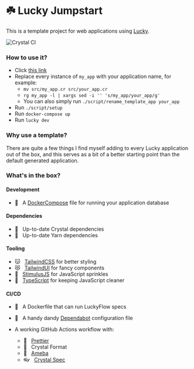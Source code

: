 # ☘️ Lucky Jumpstart

This is a template project for web applications using [Lucky](https://luckyframework.org).

![Crystal CI](https://github.com/stephendolan/lucky_jumpstart/workflows/Crystal%20CI/badge.svg)

### How to use it?

- Click [this link](https://github.com/stephendolan/lucky_jumpstart/generate)
- Replace every instance of `my_app` with your application name, for example:
  - `mv src/my_app.cr src/your_app.cr`
  - `rg my_app -l | xargs sed -i '' 's/my_app/your_app/g'`
  - You can also simply run `./script/rename_template_app your_app`
- Run `./script/setup`
- Run `docker-compose up`
- Run `lucky dev`

### Why use a template?

There are quite a few things I find myself adding to every Lucky application out of the box, and this serves as a bit of a better starting point than the default generated application.

### What's in the box?

#### Development

- 🐳 &nbsp; A [DockerCompose](https://docs.docker.com/compose/) file for running your application database

#### Dependencies

- 💎 &nbsp; Up-to-date Crystal dependencies
- 🧶 &nbsp; Up-to-date Yarn dependencies

#### Tooling

- 😽 &nbsp; [TailwindCSS](https://tailwindcss.com) for better styling
- 😻 &nbsp; [TailwindUI](https://tailwindui.com) for fancy components
- 🎉 &nbsp; [StimulusJS](https://stimulusjs.org) for JavaScript sprinkles
- 🚀 &nbsp; [TypeScript](https://typescript.org) for keeping JavaScript cleaner

#### CI/CD

- 🐳 &nbsp; A Dockerfile that can run LuckyFlow specs
- 🤖 &nbsp; A handy dandy [Dependabot](https://dependabot.com/) configuration file

- A working GitHub Actions workflow with:

  - 💃 &nbsp; [Prettier](https://prettier.io/)
  - 💎 &nbsp; Crystal Format
  - 🦠 &nbsp; [Ameba](https://github.com/crystal-ameba/ameba)
  - 👓 &nbsp; [Crystal Spec](https://crystal-lang.org/api/latest/Spec.html)
